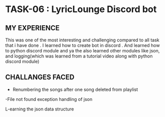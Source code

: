 # TASK-06 : LyricLounge Discord bot

## MY EXPERIENCE
This was one of the most interesting and challenging compared to all task that i have done . I learned how to create bot in discord . And learned how to python discord module and ya the also learned other modules like json, and logging(which was learned from a tutorial video along with python discord module)

## CHALLANGES FACED
- Renumbering the songs after one song deleted from playlist 

-File not found exception handling of json

L-earning the json data structure
